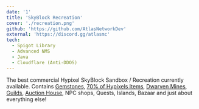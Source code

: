 ```yaml
---
date: '1'
title: 'SkyBlock Recreation'
cover: './recreation.png'
github: 'https://github.com/AtlasNetworkDev'
external: 'https://discord.gg/atlasmc'
tech:
  - Spigot Library
  - Advanced NMS
  - Java
  - Cloudflare (Anti-DDOS)
---
```


The best commercial Hypixel SkyBlock Sandbox / Recreation currently available. Contains [Gemstones](https://www.youtube.com/watch?v=Ki-pgqXw8mQ), [70% of Hypixels Items](https://media.discordapp.net/attachments/830482566136987648/991690240358109195/unknown.png), [Dwarven Mines](https://youtu.be/afpA8XtUrGg), [Guilds](https://cdn.discordapp.com/attachments/910234398572564500/987734153602674718/unknown.png), [Auction House](https://media.discordapp.net/attachments/910234398572564500/933647096744149042/unknown.png), NPC shops, Quests, Islands, Bazaar and just about everything else!
